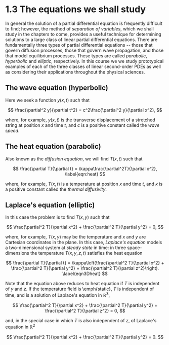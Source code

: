 # 1.3 The equations we shall study

In general the solution of a partial differential equation is frequently difficult 
to find; however, the method of *separation of variables*, which we shall study in 
the chapters to come, provides a useful technique for determining solutions to a large 
class of linear partial differential equations. There are fundamentally three types of 
partial differential equations -- those that govern diffusion processes, those that 
govern wave propagation, and those that model equilibrium processes. These types are
called *parabolic*, *hyperbolic* and *elliptic*, respectively. In this 
course we we study prototypical examples of each of the three classes of linear 
second-order PDEs as well as considering their applications throughout the physical 
sciences. 


## The wave equation (hyperbolic)
Here we seek a function $y(x,t)$ such that

$$
 \frac{\partial^2 y}{\partial t^2} = c^2\frac{\partial^2 y}{\partial x^2},
$$

where, for example, $y(x,t)$ is the transverse displacement of a stretched string at position $x$ and time
$t$, and $c$ is a positive constant called the *wave speed*.

## The heat equation (parabolic)
Also known as the *diffusion equation*, we will find $T(x,t)$ such that

$$
 \frac{\partial T}{\partial t} = \kappa\frac{\partial^2T}{\partial x^2},
 \label{eqn:heat}
$$

where, for example, $T(x,t)$ is a temperature at position $x$ and time $t$, and $\kappa$ is a positive 
constant called the *thermal diffusivity*.

## Laplace's equation (elliptic)
In this case the problem is to find $T(x,y)$ such that

$$
 \frac{\partial^2 T}{\partial x^2} + \frac{\partial^2 T}{\partial y^2} = 0,
$$

where, for example, $T(x,y)$ may be the temperature and $x$ and $y$ are Cartesian coordinates in the plane. In this case, *Laplace's equation* models a two-dimensional 
system at *steady state* in time: in three space-dimensions the temperature $T(x,y,z,t)$ satisfies the heat equation 

$$
 \frac{\partial T}{\partial t} =  \kappa\left(\frac{\partial^2 T}{\partial x^2} + \frac{\partial^2 T}{\partial y^2} + \frac{\partial^2 T}{\partial z^2}\right).
 \label{eqn3Dheat}
$$

Note that the equation above reduces to heat equation if $T$ is independent of $y$ and $z$. If the temperature field is \emph{static}, $T$ is independent 
of time, and is a solution of Laplace's equation in $\mathbb{R}^3$,

$$
 \frac{\partial^2 T}{\partial x^2} + \frac{\partial^2 T}{\partial y^2} + \frac{\partial^2 T}{\partial z^2} = 0,
$$

and, in the special case in which $T$ is also independent of $z$, of Laplace's equation in $\mathbb{R}^2$

$$
 \frac{\partial^2 T}{\partial x^2} + \frac{\partial^2 T}{\partial y^2} = 0.
$$